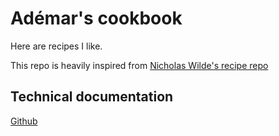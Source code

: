 # Adémar's cookbook

Here are recipes I like.

This repo is heavily inspired from [Nicholas Wilde's recipe repo](https://github.com/nicholaswilde/recipes)

## Technical documentation

[Github](https://github.com/ademar-prothon/recipes)


